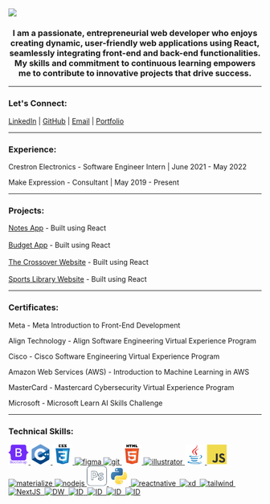 <img src="https://user-images.githubusercontent.com/86808947/183975388-c9af9491-052f-4a8f-8ec2-aaba80d50b8e.gif" align="center" width="850">

<h3 align="center">I am a passionate, entrepreneurial web developer who enjoys creating dynamic, user-friendly web applications using React, seamlessly integrating front-end and back-end functionalities. My skills and commitment to continuous learning empowers me to contribute to innovative projects that drive success.</h3>

------------------------------------------------------------

<h3 align="left">Let's Connect: </h3>

  [LinkedIn](https://www.linkedin.com/in/rohanparikh10/) | [GitHub](https://www.github.com/rparikh77/) | [Email](mailto:rparikh041@gmail.com) | 
  [Portfolio](https://raproom.vercel.app/)


-----------

<h3 align="left">Experience:</h3>
<p>Crestron Electronics - Software Engineer Intern | June 2021 - May 2022</p>
<p>Make Expression - Consultant | May 2019 - Present</p>

-----------

<h3 align="left">Projects:</h3>



[Notes App](https://github.com/rparikh77/notes-app.git) - Built using React <br />
<br />
[Budget App](https://github.com/rparikh77/budget-app.git) - Built using React <br /> 
<br />
[The Crossover Website](https://the-crossover.vercel.app) - Built using React <br />
<br />
[Sports Library Website](https://sportslibrary.vercel.app/home) - Built using React


-----------

<h3 alignt="left">Certificates:</h3>
<p>Meta - Meta Introduction to Front-End Development </p>
<p>Align Technology - Align Software Engineering Virtual Experience Program  </p>
<p>Cisco - Cisco Software Engineering Virtual Experience Program  </p>
<p>Amazon Web Services (AWS) - Introduction to Machine Learning in AWS </p>
<p>MasterCard - Mastercard Cybersecurity Virtual Experience Program </p>
<p>Microsoft - Microsoft Learn AI Skills Challenge </p>

-----------

<h3 align="left">Technical Skills:</h3>

 <a href="https://getbootstrap.com" target="_blank" rel="noreferrer"> <img src="https://raw.githubusercontent.com/devicons/devicon/master/icons/bootstrap/bootstrap-plain-wordmark.svg" alt="bootstrap" width="40" height="40"/> </a> <a href="https://www.w3schools.com/cpp/" target="_blank" rel="noreferrer"> <img src="https://raw.githubusercontent.com/devicons/devicon/master/icons/cplusplus/cplusplus-original.svg" alt="cplusplus" width="40" height="40"/> </a> <a href="https://www.w3schools.com/css/" target="_blank" rel="noreferrer"> <img src="https://raw.githubusercontent.com/devicons/devicon/master/icons/css3/css3-original-wordmark.svg" alt="css3" width="40" height="40"/> </a>  <a href="https://www.figma.com/" target="_blank" rel="noreferrer"> <img src="https://www.vectorlogo.zone/logos/figma/figma-icon.svg" alt="figma" width="40" height="40"/> </a> <a href="https://git-scm.com/" target="_blank" rel="noreferrer"> <img src="https://www.vectorlogo.zone/logos/git-scm/git-scm-icon.svg" alt="git" width="40" height="40"/> </a> <a href="https://www.w3.org/html/" target="_blank" rel="noreferrer"> <img src="https://raw.githubusercontent.com/devicons/devicon/master/icons/html5/html5-original-wordmark.svg" alt="html5" width="40" height="40"/> </a> <a href="https://www.adobe.com/in/products/illustrator.html" target="_blank" rel="noreferrer"> <img src="https://www.vectorlogo.zone/logos/adobe_illustrator/adobe_illustrator-icon.svg" alt="illustrator" width="40" height="40"/> </a> <a href="https://www.java.com" target="_blank" rel="noreferrer"> <img src="https://raw.githubusercontent.com/devicons/devicon/master/icons/java/java-original.svg" alt="java" width="40" height="40"/> </a> <a href="https://developer.mozilla.org/en-US/docs/Web/JavaScript" target="_blank" rel="noreferrer"> <img src="https://raw.githubusercontent.com/devicons/devicon/master/icons/javascript/javascript-original.svg" alt="javascript" width="40" height="40"/> </a> <a href="https://materializecss.com/" target="_blank" rel="noreferrer"> <img src="https://raw.githubusercontent.com/prplx/svg-logos/5585531d45d294869c4eaab4d7cf2e9c167710a9/svg/materialize.svg" alt="materialize" width="40" height="40"/> </a> <a href="https://nodejs.org" target="_blank" rel="noreferrer"> <img src="https://cdn.iconscout.com/icon/free/png-256/node-js-1174925.png" alt="nodejs" width="40" height="40"/> </a> <a href="https://www.photoshop.com/en" target="_blank" rel="noreferrer"> <img src="https://raw.githubusercontent.com/devicons/devicon/master/icons/photoshop/photoshop-line.svg" alt="photoshop" width="40" height="40"/> </a> <a href="https://www.python.org" target="_blank" rel="noreferrer"> <img src="https://raw.githubusercontent.com/devicons/devicon/master/icons/python/python-original.svg" alt="python" width="40" height="40"/> </a> <a href="https://reactnative.dev/" target="_blank" rel="noreferrer"> <img src="https://reactnative.dev/img/header_logo.svg" alt="reactnative" width="40" height="40"/> </a> <a href="https://redux.js.org" target="_blank" rel="noreferrer"> <img href="https://www.adobe.com/products/xd.html" target="_blank" rel="noreferrer"> <img src="https://cdn.worldvectorlogo.com/logos/adobe-xd.svg" alt="xd" width="40" height="40"/> </a> 
<a href="https://tailwindcss.com/" target="_blank" rel="noreferrer"> <img href="https://tailwindcss.com/" target="_blank" rel="noreferrer"> <img src="https://www.vectorlogo.zone/logos/tailwindcss/tailwindcss-icon.svg" alt="tailwind" width="40" height="40"/> </a> <a href="https://nextjs.org/" target="_blank" rel="noreferrer"> <img href="https://nextjs.org/" target="_blank" rel="noreferrer"> <img src="https://cdn.aglty.io/bwql7jyk/Attachments/NewItems/image_20211214122557_0.png" alt="NextJS" background-white width="40" height="40"/> </a> 
<a href="https://www.adobe.com/products/dreamweaver.html" target="_blank" rel="noreferrer"> <img href="https://www.adobe.com/products/dreamweaver.html" target="_blank" rel="noreferrer"> <img src="https://seeklogo.com/images/A/adobe-dreamweaver-cc-logo-715C7C7988-seeklogo.com.png" alt="DW" background-white width="40" height="40"/> </a> 
<a href="https://www.adobe.com/products/indesign.html" target="_blank" rel="noreferrer"> <img href="https://cdn-icons-png.flaticon.com/512/5436/5436960.png" target="_blank" rel="noreferrer"> <img src="https://cdn-icons-png.flaticon.com/512/5436/5436960.png" alt="ID" background-white width="45" height="45"/> </a> 
<a href="https://code.visualstudio.com/" target="_blank" rel="noreferrer"> <img href="https://upload.wikimedia.org/wikipedia/commons/thumb/9/9a/Visual_Studio_Code_1.35_icon.svg/2048px-Visual_Studio_Code_1.35_icon.svg.png" target="_blank" rel="noreferrer"> <img src="https://upload.wikimedia.org/wikipedia/commons/thumb/9/9a/Visual_Studio_Code_1.35_icon.svg/2048px-Visual_Studio_Code_1.35_icon.svg.png" alt="ID" background-white width="45" height="45"/> </a> <a href="https://developer.apple.com/swift/" target="_blank" rel="noreferrer"> <img href="https://cdn4.iconfinder.com/data/icons/logos-3/504/Swift-2-512.png" target="_blank" rel="noreferrer"> <img src="https://cdn4.iconfinder.com/data/icons/logos-3/504/Swift-2-512.png" alt="ID" background-white width="45" height="45"/> </a> <a href="https://learn.microsoft.com/en-us/dotnet/csharp/tour-of-csharp/" target="_blank" rel="noreferrer"> <img href="https://seeklogo.com/images/C/c-sharp-c-logo-02F17714BA-seeklogo.com.png" target="_blank" rel="noreferrer"> <img src="https://seeklogo.com/images/C/c-sharp-c-logo-02F17714BA-seeklogo.com.png" alt="ID" background-white width="45" height="45"/> </a> 







